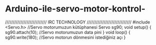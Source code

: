 # Arduino-ile-servo-motor-kontrol-
/////////////////////////// IRC TECHNOLOGY /////////////////////////////  #include &lt;Servo.h> //Servo motorumuzun kütüphanesi  Servo sg90;  void setup() {   sg90.attach(10); //Servo motorumuzun data pini  }  void loop() {   sg90.write(180); //Servo motorun dönmesini istediğiniz açı  }
